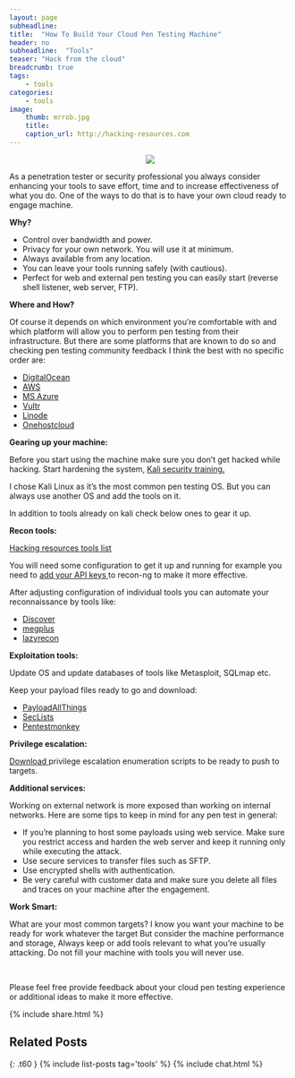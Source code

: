```yaml
---
layout: page
subheadline: 
title:  "How To Build Your Cloud Pen Testing Machine"
header: no
subheadline:  "Tools"
teaser: "Hack from the cloud"
breadcrumb: true
tags:
    - tools
categories:
    - tools
image:
    thumb: mrrob.jpg
    title: 
    caption_url: http://hacking-resources.com
---
```


<p align="center">
  <img src="https://raw.githubusercontent.com/eslam-mohamed-reda/HackingResources/master/images/mrrob.jpg">
</p>

<p>As a penetration tester or security professional you always consider enhancing your tools to save effort, time and to increase effectiveness of what you do. One of the ways to do that is to have your own cloud ready to engage machine. </p>
<p><strong>Why?</strong></p>
<ul>
<li>Control over bandwidth and power.</li>
<li>Privacy for your own network. You will use it at minimum.</li>
<li>Always available from any location.</li>
<li>You can leave your tools running safely (with cautious).</li>
<li>Perfect for web and external pen testing you can easily start (reverse shell listener, web server, FTP).</li>
</ul>
<p><strong>Where and How?</strong></p>
<p>Of course it depends on which environment you’re comfortable with and which platform will allow you to perform pen testing from their infrastructure. But there are some platforms that are known to do so and checking pen testing community feedback I think the best with no specific order are:</p>
<ul>
<li><a href="https://www.kali.org/news/kali-linux-in-the-digitalocean-cloud/" target="_blank">DigitalOcean</a></li>
<li><a href="https://aws.amazon.com/marketplace/pp/B01M26MMTT" target="_blank">AWS</a></li>
<li><a href="https://blogs.msdn.microsoft.com/azuresecurity/2016/08/29/pen-testing-from-azure-virtual-machines/" target="_blank">MS Azure</a></li>
<li><a href="https://www.vultr.com/" target="_blank">Vultr</a></li>
<li><a href="https://www.linode.com/distributions/" target="_blank">Linode</a></li>
<li><a href="https://onehostcloud.hosting/kali-linux-vps-hosting/" target="_blank">Onehostcloud</a></li>
</ul>
<p><strong>Gearing up your machine:</strong></p>
<p>Before you start using the machine make sure you don’t get hacked while hacking. Start hardening the system, <a href="https://kali.training/lessons/7-securing-and-monitoring-kali/" target="_blank">Kali security training.</a></p>
<p>I chose Kali Linux as it’s the most common pen testing OS. But you can always use another OS and add the tools on it.</p>
<p>In addition to tools already on kali check below ones to gear it up.</p>
<p><strong>Recon tools:</strong></p>
<p><a href="https://hacking-resources.com/Red-Team-Arsenal.html#web-penetration-testing-tools" target="_blank">Hacking resources tools list</a></p>
<p>You will need some configuration to get it up and running for example you need to <a href="https://github.com/lanmaster53/recon-ng-marketplace/wiki/API-Keys" target="_blank">add your API keys </a> to recon-ng to make it more effective.</p>
<p>After adjusting configuration of individual tools you can automate your reconnaissance by tools like:</p>
<ul>
<li><a href="https://github.com/leebaird/discover" target="_blank">Discover</a></li>
<li><a href="https://github.com/EdOverflow/megplus" target="_blank">megplus</a></li>
<li><a href="https://github.com/nahamsec/lazyrecon" target="_blank">lazyrecon</a></li>
</ul>
<p><strong>Exploitation tools:</strong></p>
<p>Update OS and update databases of tools like Metasploit, SQLmap etc.</p>
<p>Keep your payload files ready to go and download:</p>
<ul>
<li><a href="https://github.com/swisskyrepo/PayloadsAllTheThings" target="_blank">PayloadAllThings</a></li>
<li><a href="https://github.com/danielmiessler/SecLists" target="_blank">SecLists</a></li>
<li><a href="http://pentestmonkey.net/cheat-sheet/shells/reverse-shell-cheat-sheet" target="_blank">Pentestmonkey</a></li>
</ul>
<p><strong>Privilege escalation: </strong></p>
<p><a href="https://hacking-resources.com/Red-Team-Arsenal.html#privilege-escalation" target="_blank">Download </a> privilege escalation enumeration scripts to be ready to push to targets.</p>
<p><strong>Additional services:</strong></p>
<p>Working on external network is more exposed than working on internal networks. Here are some tips to keep in mind for any pen test in general:</p>
<ul>
<li>If you’re planning to host some payloads using web service.
Make sure you restrict access and harden the web server and keep it running only while executing the attack.
</li>
<li>Use secure services to transfer files such as SFTP.</li>
<li>Use encrypted shells with authentication.</li>
<li>Be very careful with customer data and make sure you delete all files and traces on your machine after the engagement.</li>
</ul>

<p><strong>Work Smart: </strong></p>
<p>What are your most common targets? I know you want your machine to be ready for work whatever the target 
But consider the machine performance and storage, Always keep or add tools relevant to what you’re usually attacking. Do not fill your machine with tools you will never use.
</p>
<br>
<p>Please feel free provide feedback about your cloud pen testing experience or additional ideas to make it more effective.</p>

{% include share.html %}

## Related Posts 
{: .t60 }
{% include list-posts tag='tools' %}
{% include chat.html %}
